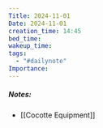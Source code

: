 ```yaml
---
Title: 2024-11-01
Date: 2024-11-01
creation_time: 14:45
bed_time: 
wakeup_time: 
tags:
  - "#dailynote"
Importance:
---
```

##### Notes:
- [[Cocotte Equipment]]